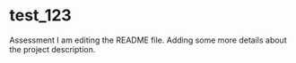 # test_123
Assessment
I am editing the README file. Adding some more details about the project description.
